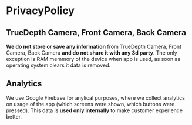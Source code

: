 # PrivacyPolicy

## TrueDepth Camera, Front Camera, Back Camera
**We do not store or save any information** from TrueDepth Camera, Front Camera, Back Camera **and do not share it with any 3d party**.
The only exception is RAM memmory of the device when app is used, as soon as operating system clears it data is removed.

## Analytics
We use Google Firebase for anylical purposes, where we collect analytics on usage of the app (which screens were shown, which buttons were pressed). This data is **used only internally** to make customer experience better.
